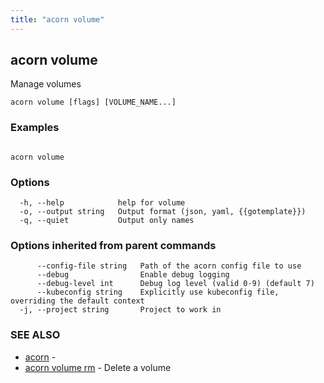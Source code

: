 ```yaml
---
title: "acorn volume"
---
```

## acorn volume

Manage volumes

```
acorn volume [flags] [VOLUME_NAME...]
```

### Examples

```

acorn volume
```

### Options

```
  -h, --help            help for volume
  -o, --output string   Output format (json, yaml, {{gotemplate}})
  -q, --quiet           Output only names
```

### Options inherited from parent commands

```
      --config-file string   Path of the acorn config file to use
      --debug                Enable debug logging
      --debug-level int      Debug log level (valid 0-9) (default 7)
      --kubeconfig string    Explicitly use kubeconfig file, overriding the default context
  -j, --project string       Project to work in
```

### SEE ALSO

* [acorn](acorn.md)	 - 
* [acorn volume rm](acorn_volume_rm.md)	 - Delete a volume

